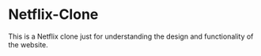 # Netflix-Clone
This is a Netflix clone just for understanding the design and functionality of the website.

